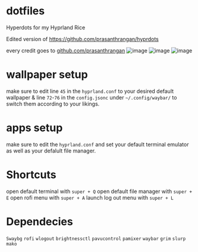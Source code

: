 # dotfiles
Hyperdots for my Hyprland Rice

Edited version of https://github.com/prasanthrangan/hyprdots

every credit goes to [github.com/prasanthrangan](https://github.com/prasanthrangan)
![image](https://github.com/Anik200/dotfiles/assets/87752958/68c182d0-bc6a-414e-ad24-79702c54f91c)
![image](https://github.com/Anik200/dotfiles/assets/87752958/3c4d86ec-f56c-4a7e-a2cf-7e216e31ec8f)
![image](https://github.com/Anik200/dotfiles/assets/87752958/6ddf2715-f67c-46ce-9a86-6553f52a7d4a)


# wallpaper setup
make sure to edit line `45` in the `hyprland.conf` to your desired default wallpaper & line `72`-`76` in the `config.jsonc` under `~/.config/waybar/` to switch them according to your likings.

# apps setup
make sure to edit the `hyprland.conf` and set your default terminal emulator as well as your defalult file manager.

# Shortcuts
open default terminal with `super + Q`
open default file manager with `super + E`
open rofi menu with `super + A`
launch log out menu with `super + L`

# Dependecies
`Swaybg`
`rofi`
`wlogout`
`brightnessctl`
`pavucontrol`
`pamixer`
`waybar`
`grim`
`slurp`
`mako`


